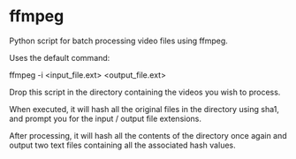 # ffmpeg

Python script for batch processing video files using ffmpeg.

Uses the default command: 

ffmpeg -i <input_file.ext> <output_file.ext> 

Drop this script in the directory containing the videos you wish to process. 

When executed, it will hash all the original files in the directory using sha1, and prompt
you for the input / output file extensions.  

After processing, it will hash all the contents of the directory once again and output two 
text files containing all the associated hash values. 
